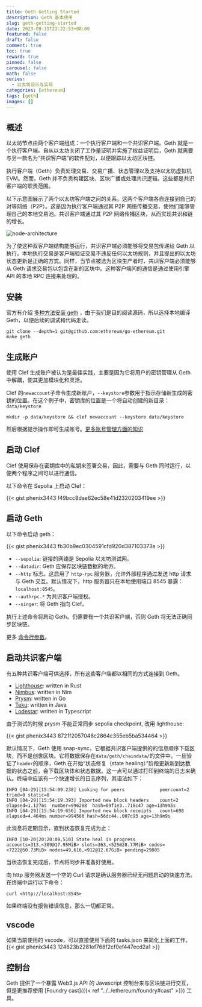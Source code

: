 ```yaml
---
title: Geth Getting Started
description: Geth 基本使用
slug: geth-getting-started
date: 2023-09-15T22:22:53+08:00
featured: false
draft: false
comment: true
toc: true
reward: true
pinned: false
carousel: false
math: false
series:
  - 以太坊设计与实现
categories: [ethereum]
tags: [geth]
images: []
---
```


## 概述

以太坊节点由两个客户端组成：一个执行客户端和一个共识客户端。Geth 就是一个执行客户端。自从以太坊关闭了工作量证明并实施了权益证明后，Geth 就需要与另一款名为“共识客户端”的软件配对，以便跟踪以太坊区块链。

执行客户端（Geth）负责处理交易、交易广播、状态管理以及支持以太坊虚拟机 EVM。然而，Geth 并不负责构建区块、区块广播或处理共识逻辑。这些都是共识客户端的职责范围。

以下示意图展示了两个以太坊客户端之间的关系。这两个客户端各自连接到自己的对等网络（P2P）。这是因为执行客户端通过其 P2P 网络传播交易，使他们能够管理自己的本地交易池。共识客户端通过其 P2P 网络传播区块，从而实现共识和链的增长。

![node-architecture](https://geth.ethereum.org/images/docs/node-architecture-text-background.png)

为了使这种双客户端结构能够运行，共识客户端必须能够将交易包传递给 Geth 以执行。本地执行交易是客户端验证交易不违反任何以太坊规则，并且提出的以太坊状态更新是正确的方式。同样，当节点被选为区块生产者时，共识客户端必须能够从 Geth 请求交易包以包含在新的区块中。这种客户端间的通信是通过使用引擎 API 的本地 RPC 连接来处理的。

## 安装

官方有介绍 [多种方法安装 geth](https://geth.ethereum.org/docs/getting-started/installing-geth) ，由于我们是目的阅读源码，所以选择本地编译 Geth，以便后续的调试和代码走读。

```shell
git clone --depth=1 git@github.com:ethereum/go-ethereum.git
make geth
```

## 生成账户

使用 Clef 生成账户被认为是最佳实践，主要是因为它将用户的密钥管理从 Geth 中解耦，使其更加模块化和灵活。

Clef 的`newaccount`子命令生成新账户，`--keystore`参数用于指示存储新生成的密钥的位置。在这个例子中，密钥库的位置是一个将自动创建的新目录：`data/keystore`

```shell
mkdir -p data/keystore && clef newaccount --keystore data/keystore
```

然后根据提示操作即可生成账号。[更多账号管理方面的知识](https://geth.ethereum.org/docs/fundamentals/account-management)

## 启动 Clef

Clef 使用保存在密钥库中的私钥来签署交易，因此，需要与 Geth 同时运行，以便两个程序之间可以进行通信。

以下命令在 Sepolia 上启动 Clef：

{{< gist phenix3443 f49bcc8dae62ec58e41d2320203419ee >}}

## 启动 Geth

以下命令启动 geth：

{{< gist phenix3443 fb30b9ec0304591cfd920d387103373e >}}

- `--sepolia`: 链接的网络是 Sepolia 以太坊测试网。
- `--datadir`: Geth 应保存区块链数据的地方。
- `--http` 标志。这启用了 `http-rpc` 服务器，允许外部程序通过发送 http 请求与 Geth 交互。默认情况下，http 服务器只在本地使用端口 8545 暴露：`localhost:8545`。
- `--authrpc.*` 为共识客户端授权。
- `--singer`: 将 Geth 指向 Clef。

执行上述命令将启动 Geth。仍需要有一个共识客户端，否则 Geth 将无法正确同步区块链。

更多 [命令行参数](https://geth.ethereum.org/docs/fundamentals/command-line-options)。

## 启动共识客户端

有五种共识客户端可供选择，所有这些客户端都以相同的方式连接到 Geth。

- [Lighthouse](https://lighthouse-book.sigmaprime.io/): written in Rust
- [Nimbus](https://nimbus.team/): written in Nim
- [Prysm](https://docs.prylabs.network/docs/getting-started/): written in Go
- [Teku](https://pegasys.tech/teku): written in Java
- [Lodestar](https://lodestar.chainsafe.io/): written in Typescript

由于测试的时候 prysm 不能正常同步 sepolia checkpoint, 改用 lighthouse:

{{< gist phenix3443 8721f2057048c2864c355eb5ba534464 >}}

默认情况下，Geth 使用 snap-sync，它根据共识客户端提供的的信息顺序下载区块，而不是创世区块。它将数据保存在`data/geth/chaindata/`的文件中。一旦验证了`header`的顺序，Geth 在开始“状态修复（state healing）”阶段更新新到达数据的状态之前，会下载区块体和状态数据。这一点可以通过打印到终端的日志来确认。终端中应该有一个快速增长的日志序列，其语法如下：

```shell
INFO [04-29][15:54:09.238] Looking for peers             peercount=2 tried=0 static=0
INFO [04-29][15:54:19.393] Imported new block headers    count=2 elapsed=1.127ms  number=996288  hash=09f1e3..718c47 age=13h9m5s
INFO [04-29][15:54:19:656] Imported new block receipts   count=698  elapsed=4.464ms number=994566 hash=56dc44..007c93 age=13h9m9s
```

此消息将定期显示，直到状态恢复完成为止：

```shell
INFO [10-20|20:20:09.510] State heal in progress                   accounts=313,<309@17.95MiB> slots=363,<525@28.77MiB> codes=<7222@50.73MiB> nodes=49,616,<912@12.67GiB> pending=29805
```

当状态恢复完成后，节点将同步并准备好使用。

向 http 服务器发送一个空的 Curl 请求是确认服务器已经无问题启动的快速方法。在终端中运行以下命令：

```shell
curl <http://localhost:8545>
```

如果终端没有报告错误信息，那么一切都正常。

## vscode

如果当前使用的 vscode，可以直接使用下面的 tasks.json 来简化上面的工作。
{{< gist phenix3443 124623b2281ef768f2cf0ef447ecd2a1 >}}

## 控制台

Geth 提供了一个暴露 Web3.js API 的 Javascript 控制台来与区块链进行交互，但是更推荐使用 [Foundry cast]({{< ref "../../ethereum/foundry#cast" >}}) 工具。
